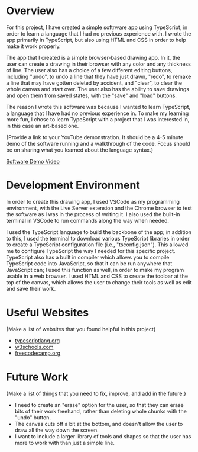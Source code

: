 # Overview

For this project, I have created a simple softrware app using TypeScript, in order to learn a language that I had no previous experience with. I wrote the app primarily in TypeScript, but also using HTML and CSS in order to help make it work properly.

The app that I created is a simple browser-based drawing app. In it, the user can create a drawing in their browser with any color and any thickness of line. The user also has a choice of a few different editing buttons, including "undo", to undo a line that they have just drawn, "redo", to remake a line that may have gotten deleted by accident, and "clear", to clear the whole canvas and start over. The user also has the ability to save drawings and open them from saved states, with the "save" and "load" buttons.

The reason I wrote this software was because I wanted to learn TypeScript, a language that I have had no previous experience in. To make my learning more fun, I chose to learn TypeScript with a project that I was interested in, in this case an art-based one.

{Provide a link to your YouTube demonstration. It should be a 4-5 minute demo of the software running and a walkthrough of the code. Focus should be on sharing what you learned about the language syntax.}

[Software Demo Video](http://youtube.link.goes.here)

# Development Environment

In order to create this drawing app, I used VSCode as my programming environment, with the Live Server extension and the Chrome browser to test the software as I was in the process of writing it. I also used the built-in terminal in VSCode to run commands along the way when needed.

I used the TypeScript language to build the backbone of the app; in addition to this, I used the terminal to download various TypeScript libraries in order to create a TypeScript configuration file (i.e., "tsconfig.json"). This allowed me to configure TypeScript the way I needed for this specific project. TypeScript also has a built in compiler which allows you to compile TypeScript code into JavaScript, so that it can be run anywhere that JavaScript can; I used this function as well, in order to make my program usable in a web browser. I used HTML and CSS to create the toolbar at the top of the canvas, which allows the user to change their tools as well as edit and save their work.

# Useful Websites

{Make a list of websites that you found helpful in this project}

- [typescriptlang.org](https://www.typescriptlang.org/docs/)
- [w3schools.com](https://www.w3schools.com/typescript/)
- [freecodecamp.org](https://www.freecodecamp.org/news/learn-typescript-beginners-guide/)

# Future Work

{Make a list of things that you need to fix, improve, and add in the future.}

- I need to create an "erase" option for the user, so that they can erase bits of their work freehand, rather than deleting whole chunks with the "undo" button.
- The canvas cuts off a bit at the bottom, and doesn't allow the user to draw all the way down the screen.
- I want to include a larger library of tools and shapes so that the user has more to work with than just a simple line.